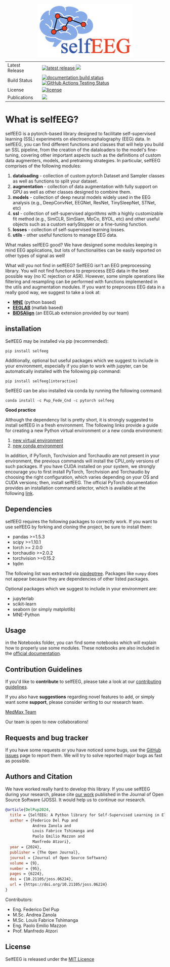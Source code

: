<img src="Images/LibraryLogo.png"
        alt="Picture"
        width="300"
        style="display: block; margin: 0 auto" />

<table>
<tr>
  <td>Latest Release</td>
  <td>
    <a href="https://pypi.org/project/selfeeg/">
    <img src="https://img.shields.io/pypi/v/selfeeg" alt="latest release" />
    </a>
    <a href="https://anaconda.org/Pup_Fede_Cnd/selfeeg">
    <img src="https://anaconda.org/Pup_Fede_Cnd/selfeeg/badges/version.svg" />
    </a>
</tr>
<tr>
  <td>Build Status</td>
  <td>
    <a href="https://img.shields.io/readthedocs/selfeeg">
    <img src="https://img.shields.io/readthedocs/selfeeg" alt="documentation build status" />
    </a>
    <a href="https://github.com/MedMaxLab/selfEEG/actions/workflows/python-app.yml">
      <img src="https://github.com/MedMaxLab/selfEEG/actions/workflows/python-app.yml/badge.svg" alt="GitHub Actions Testing Status" />
    </a>
  </td>
</tr>
<tr>
  <td>License</td>
  <td>
    <a href="https://github.com/MedMaxLab/selfEEG/blob/main/LICENSE.md">
    <img src="https://img.shields.io/badge/License-MIT-yellow.svg"
        alt="license" />
    </a>
</td>
</tr>
<tr>
  <td>Publications</td>
  <td>
    <a href="https://joss.theoj.org/papers/ab7eaf53973996e7c8d49dada734de78">
        <img src="https://joss.theoj.org/papers/ab7eaf53973996e7c8d49dada734de78/status.svg">
    </a>
  </td>
</tr>
</table>


# What is selfEEG?
selfEEG is a pytorch-based library designed to facilitate self-supervised learning
(SSL) experiments on electroencephalography (EEG) data.
In selfEEG, you can find different functions and classes that will help you build
an SSL pipeline, from the creation of the dataloaders to the model's fine-tuning,
covering other important aspects such as the definitions of custom data augmenters,
models, and pretraining strategies.
In particular, selfEEG comprises of the following modules:

1. **dataloading** - collection of custom pytorch Dataset and Sampler classes
   as well as functions to split your dataset.
3. **augmentation** - collection of data augmentation with fully support on GPU
   as well as other classes designed to combine them.
5. **models** - collection of deep neural models widely used in the EEG analysis
   (e.g., DeepConvNet, EEGNet, ResNet, TinySleepNet, STNet, etc)
7. **ssl** - collection of self-supervised algorithms with a highly customizable
   fit method  (e.g., SimCLR, SimSiam, MoCo, BYOL, etc) and other useful objects
   such as a custom earlyStopper or a fine-tuning function.
9. **losses** - collection of self-supervised learning losses.
10. **utils** - other useful functions to manage EEG data.

What makes selfEEG good? We have designed some modules keeping in mind EEG
applications, but lots of functionalities can be easily exported on other
types of signal as well!

What will you not find in selfEEG? SelfEEG isn't an EEG preprocessing library.
You will not find functions to preprocess EEG data in the best possible way
(no IC rejection or ASR). However, some simple operations like filtering and
resampling can be performed with functions implemented in the utils and
augmentation modules. If you want to preprocess EEG data in a really good way,
we suggest to take a look at:

- [**MNE**](https://mne.tools) (python based)
- [**EEGLAB**](https://sccn.ucsd.edu/eeglab) (matlab based)
- [**BIDSAlign**](https://github.com/MedMaxLab/BIDSAlign)
  (an EEGLab extension provided by our team)


## installation
SelfEEG may be installed via pip (recommended):
```
pip install selfeeg
```
Additionally, optional but useful packages which we suggest to include in your
environment, especially if you plan to work with jupyter, can be automatically
installed with the following pip command:
```
pip install selfeeg[interactive]
```

SelfEEG can be also installed via conda by running the following command:
```
conda install -c Pup_Fede_Cnd -c pytorch selfeeg
```

**Good practice**

Although the dependency list is pretty short, it is strongly suggested to install
selfEEG in a fresh environment. The following links provide a guide for creating a
new Python virtual environment or a new conda environment:

1. [new virtual environment](https://docs.python.org/3/library/venv.html)
2. [new conda environment](https://conda.io/projects/conda/en/latest/user-guide/tasks/manage-environments.html#creating-an-environment-with-commands)

In addition, if PyTorch, Torchvision and Torchaudio are not present in your
environment, the previous commands will install the CPU_only versions of such
packages.
If you have CUDA installed on your system, we strongly encourage you to first
install PyTorch, Torchvision and Torchaudio by choosing the
right configuration, which varies depending on your OS and CUDA versions;
then, install selfEEG.
The official PyTorch documentation provides an installation command selector,
which is available at the following [link](https://pytorch.org/get-started/locally/).



## Dependencies
selfEEG requires the following packages to correctly work.
If you want to use selfEEG by forking and cloning the project,
be sure to install them:

- pandas >=1.5.3
- scipy >=1.10.1
- torch >= 2.0.0
- torchaudio >=2.0.2
- torchvision >=0.15.2
- tqdm

The following list was extracted via
[pipdeptree](https://github.com/tox-dev/pipdeptree/tree/main).
Packages like ``numpy`` does not appear because they are dependencies
of other listed packages.

Optional packages which we suggest to include in your environment are:

- jupyterlab
- scikit-learn
- seaborn (or simply matplotlib)
- MNE-Python


## Usage
in the Notebooks folder, you can find some notebooks which will explain how to
properly use some modules.
These notebooks are also included in the
[official documentation](https://selfeeg.readthedocs.io/en/latest/index.html).


## Contribution Guidelines
If you'd like to **contribute** to selfEEG,
please take a look at our [contributing guidelines](CONTRIBUTING.md).

If you also have **suggestions** regarding novel features to add, or simply
want some **support**, please consider writing to our research team.

[MedMax Team](mailto:manfredo.atzori@unipd.it&cc=federico.delpup@studenti.unipd.it,andrea.zanola@studenti.unipd.it,louisfabrice.tshimanga@unipd.it)

Our team is open to new collaborations!


## Requests and bug tracker
If you have some requests or you have noticed some bugs,
use the [GitHub issues](https://github.com/MedMaxLab/selfEEG/issues) page to report
them. We will try to solve reported major bugs as fast as possible.


## Authors and Citation
We have worked really hard to develop this library.
If you use selfEEG during your research, please cite
[our work](https://doi.org/10.21105/joss.06224) published in the Journal of
Open Source Software (JOSS).
It would help us to continue our research.

```bibtex
@article{DelPup2024,
  title = {SelfEEG: A Python library for Self-Supervised Learning in Electroencephalography},
  author = {Federico Del Pup and
            Andrea Zanola and
            Louis Fabrice Tshimanga and
            Paolo Emilio Mazzon and
            Manfredo Atzori},
  year = {2024},
  publisher = {The Open Journal},
  journal = {Journal of Open Source Software}
  volume = {9},
  number = {95},
  pages = {6224},
  doi = {10.21105/joss.06224},
  url = {https://doi.org/10.21105/joss.06224}
}
```

Contributors:
- Eng. Federico Del Pup
- M.Sc. Andrea Zanola
- M.Sc. Louis Fabrice Tshimanga
- Eng. Paolo Emilio Mazzon
- Prof. Manfredo Atzori

## License
SelfEEG is released under the [MIT Licence](LICENSE.md)
